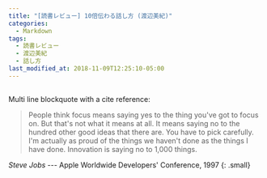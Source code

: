 ```yaml
---
title: "[読書レビュー] 10倍伝わる話し方 (渡辺美紀)"
categories:
  - Markdown
tags:
  - 読書レビュー
  - 渡辺美紀
  - 話し方
last_modified_at: 2018-11-09T12:25:10-05:00
---
```

## 



Multi line blockquote with a cite reference:

> People think focus means saying yes to the thing you've got to focus on. But that's not what it means at all. It means saying no to the hundred other good ideas that there are. You have to pick carefully. I'm actually as proud of the things we haven't done as the things I have done. Innovation is saying no to 1,000 things.

<cite>Steve Jobs</cite> --- Apple Worldwide Developers' Conference, 1997
{: .small}

